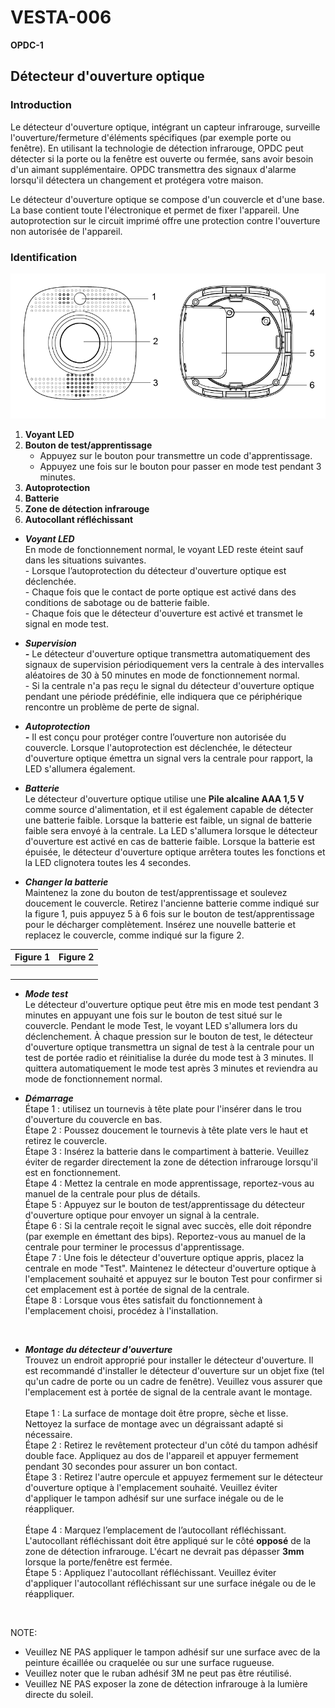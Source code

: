# VESTA-006

**OPDC-1**

## **Détecteur d'ouverture optique**

### **Introduction**

Le détecteur d'ouverture optique, intégrant un capteur infrarouge, surveille l'ouverture/fermeture d'éléments spécifiques (par exemple porte ou fenêtre). En utilisant la technologie de détection infrarouge, OPDC peut détecter si la porte ou la fenêtre est ouverte ou fermée, sans avoir besoin d'un aimant supplémentaire. OPDC transmettra des signaux d'alarme lorsqu'il détectera un changement et protégera votre maison.

Le détecteur d'ouverture optique se compose d'un couvercle et d'une base. La base contient toute l'électronique et permet de fixer l'appareil. Une autoprotection sur le circuit imprimé offre une protection contre l'ouverture non autorisée de l'appareil.

### **Identification**

![](<.gitbook/assets/0 (8).png>)

1. **Voyant LED**
2. **Bouton de test/apprentissage**
   * Appuyez sur le bouton pour transmettre un code d'apprentissage.
   * Appuyez une fois sur le bouton pour passer en mode test pendant 3 minutes.
3. **Autoprotection**
4. **Batterie**
5. **Zone de détection infrarouge**
6. **Autocollant réfléchissant**



* _**Voyant LED**_\
  En mode de fonctionnement normal, le voyant LED reste éteint sauf dans les situations suivantes.\
  \- Lorsque l’autoprotection du détecteur d'ouverture optique est déclenchée.\
  \- Chaque fois que le contact de porte optique est activé dans des conditions de sabotage ou de batterie faible.\
  \- Chaque fois que le détecteur d'ouverture est activé et transmet le signal en mode test.



* _**Supervision**_\
  _**-**_ Le détecteur d'ouverture optique transmettra automatiquement des signaux de supervision périodiquement vers la centrale à des intervalles aléatoires de 30 à 50 minutes en mode de fonctionnement normal.\
  \- Si la centrale n'a pas reçu le signal du détecteur d'ouverture optique pendant une période prédéfinie, elle indiquera que ce périphérique rencontre un problème de perte de signal.



* _**Autoprotection**_\
  _**-**_ Il est conçu pour protéger contre l’ouverture non autorisée du couvercle. Lorsque l'autoprotection est déclenchée, le détecteur d'ouverture optique émettra un signal vers la centrale pour rapport, la LED s'allumera également.



* _**Batterie**_\
  Le détecteur d'ouverture optique utilise une **Pile alcaline AAA 1,5 V** comme source d'alimentation, et il est également capable de détecter une batterie faible. Lorsque la batterie est faible, un signal de batterie faible sera envoyé à la centrale. La LED s'allumera lorsque le détecteur d'ouverture est activé en cas de batterie faible. Lorsque la batterie est épuisée, le détecteur d'ouverture optique arrêtera toutes les fonctions et la LED clignotera toutes les 4 secondes.



* _**Changer la batterie**_\
  Maintenez la zone du bouton de test/apprentissage et soulevez doucement le couvercle. Retirez l'ancienne batterie comme indiqué sur la figure 1, puis appuyez 5 à 6 fois sur le bouton de test/apprentissage pour le décharger complètement. Insérez une nouvelle batterie et replacez le couvercle, comme indiqué sur la figure 2.

| Figure 1                                                          | Figure 2                                                          |
| ----------------------------------------------------------------- | ----------------------------------------------------------------- |
| <img src=".gitbook/assets/1 (6).png" alt="" data-size="original"> | <img src=".gitbook/assets/2 (6).png" alt="" data-size="original"> |

* _**Mode test**_\
  Le détecteur d'ouverture optique peut être mis en mode test pendant 3 minutes en appuyant une fois sur le bouton de test situé sur le couvercle. Pendant le mode Test, le voyant LED s'allumera lors du déclenchement. À chaque pression sur le bouton de test, le détecteur d'ouverture optique transmettra un signal de test à la centrale pour un test de portée radio et réinitialise la durée du mode test à 3 minutes. Il quittera automatiquement le mode test après 3 minutes et reviendra au mode de fonctionnement normal.



* _**Démarrage**_\
  Étape 1 : utilisez un tournevis à tête plate pour l'insérer dans le trou d'ouverture du couvercle en bas.\
  Étape 2 : Poussez doucement le tournevis à tête plate vers le haut et retirez le couvercle.\
  Étape 3 : Insérez la batterie dans le compartiment à batterie. Veuillez éviter de regarder directement la zone de détection infrarouge lorsqu'il est en fonctionnement.\
  Étape 4 : Mettez la centrale en mode apprentissage, reportez-vous au manuel de la centrale pour plus de détails.\
  Étape 5 : Appuyez sur le bouton de test/apprentissage du détecteur d'ouverture optique pour envoyer un signal à la centrale.\
  Étape 6 : Si la centrale reçoit le signal avec succès, elle doit répondre (par exemple en émettant des bips). Reportez-vous au manuel de la centrale pour terminer le processus d'apprentissage.\
  Étape 7 : Une fois le détecteur d'ouverture optique appris, placez la centrale en mode "Test". Maintenez le détecteur d'ouverture optique à l'emplacement souhaité et appuyez sur le bouton Test pour confirmer si cet emplacement est à portée de signal de la centrale.\
  Étape 8 : Lorsque vous êtes satisfait du fonctionnement à l'emplacement choisi, procédez à l'installation.

<figure><img src=".gitbook/assets/3 (6).png" alt=""><figcaption></figcaption></figure>



*   _**Montage du détecteur d'ouverture**_\
    Trouvez un endroit approprié pour installer le détecteur d'ouverture. Il est recommandé d'installer le détecteur d'ouverture sur un objet fixe (tel qu'un cadre de porte ou un cadre de fenêtre). Veuillez vous assurer que l'emplacement est à portée de signal de la centrale avant le montage.\
    \
    Etape 1 : La surface de montage doit être propre, sèche et lisse. Nettoyez la surface de montage avec un dégraissant adapté si nécessaire.\
    Étape 2 : Retirez le revêtement protecteur d'un côté du tampon adhésif double face. Appliquez au dos de l'appareil et appuyer fermement pendant 30 secondes pour assurer un bon contact.\
    Étape 3 : Retirez l'autre opercule et appuyez fermement sur le détecteur d'ouverture optique à l'emplacement souhaité. Veuillez éviter d'appliquer le tampon adhésif sur une surface inégale ou de le réappliquer.\
    \
    Étape 4 : Marquez l’emplacement de l’autocollant réfléchissant. L'autocollant réfléchissant doit être appliqué sur le côté **opposé** de la zone de détection infrarouge. L'écart ne devrait pas dépasser **3mm** lorsque la porte/fenêtre est fermée.\
    Étape 5 : Appliquez l'autocollant réfléchissant. Veuillez éviter d'appliquer l'autocollant réfléchissant sur une surface inégale ou de le réappliquer.

    <figure><img src=".gitbook/assets/4 (6).png" alt=""><figcaption></figcaption></figure>

NOTE:

* Veuillez NE PAS appliquer le tampon adhésif sur une surface avec de la peinture écaillée ou craquelée ou sur une surface rugueuse.
* Veuillez noter que le ruban adhésif 3M ne peut pas être réutilisé.
* Veuillez NE PAS exposer la zone de détection infrarouge à la lumière directe du soleil.
